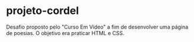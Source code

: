 # projeto-cordel
Desafio proposto pelo "Curso Em Vídeo" a fim de desenvolver uma página de poesias. O objetivo era praticar HTML e CSS.
